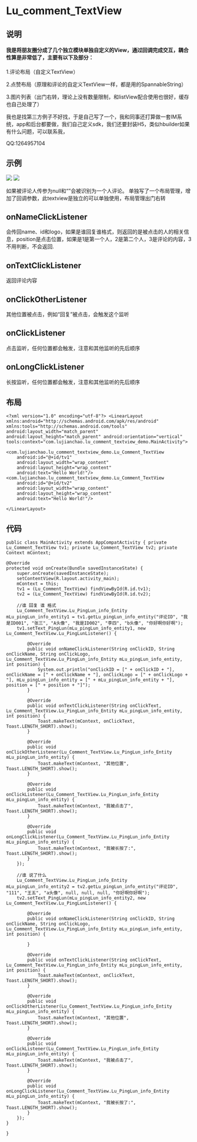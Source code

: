 # Lu_comment_TextView #
 

## 说明

#### 我是将朋友圈分成了几个独立模块单独自定义的View，通过回调完成交互，耦合性算是非常低了，主要有以下及部分： 

1.评论布局（自定义TextView）

2.点赞布局（原理和评论的自定义TextView一样，都是用的SpannableString）

3.图片列表（出门右转，理论上没有数量限制，和listView配合使用也很好，缓存也自己处理了）

我也是找第三方例子不好找，于是自己写了一个，我和同事还打算做一套IM系统，app和后台都要做，我们自己定义sdk，我们还要封装H5，类似hbuilder如果有什么问题，可以联系我，

QQ:1264957104

## 示例 ##
![](http://i.imgur.com/jPYrFn9.gif)
![](http://i.imgur.com/BDFkB82.png)

如果被评论人传参为null和“”会被识别为一个人评论。
单独写了一个布局管理，增加了回调参数，此textview是独立的可以单独使用，布局管理出门右转

## onNameClickListener ##
会传回name、id和logo，如果是谁回复谁格式，则返回的是被点击的人的相关信息，position是点击位置，如果是1是第一个人，2是第二个人，3是评论的内容，3不用判断，不会返回.

## onTextClickListener ##
返回评论内容

## onClickOtherListener ##
其他位置被点击，例如“回复”被点击，会触发这个监听

## onClickListener ##
点击监听，任何位置都会触发，注意和其他监听的先后顺序

## onLongClickListener ##
长按监听，任何位置都会触发，注意和其他监听的先后顺序




## 布局 ##
 
`<?xml version="1.0" encoding="utf-8"?>
<LinearLayout
    xmlns:android="http://schemas.android.com/apk/res/android"
    xmlns:tools="http://schemas.android.com/tools"
    android:layout_width="match_parent"
    android:layout_height="match_parent"
    android:orientation="vertical"
    tools:context="com.lujianchao.lu_comment_textview_demo.MainActivity">`

    <com.lujianchao.lu_comment_textview_demo.Lu_Comment_TextView
        android:id="@+id/tv1"
        android:layout_width="wrap_content"
        android:layout_height="wrap_content"
        android:text="Hello World!"/>
    <com.lujianchao.lu_comment_textview_demo.Lu_Comment_TextView
        android:id="@+id/tv2"
        android:layout_width="wrap_content"
        android:layout_height="wrap_content"
        android:text="Hello World!"/>
`</LinearLayout> `



## 代码 ##
    
`public class MainActivity extends AppCompatActivity {
    private Lu_Comment_TextView tv1;
    private Lu_Comment_TextView tv2;
    private Context mContext;`

    @Override
    protected void onCreate(Bundle savedInstanceState) {
        super.onCreate(savedInstanceState);
        setContentView(R.layout.activity_main);
        mContext = this;
        tv1 = (Lu_Comment_TextView) findViewById(R.id.tv1);
        tv2 = (Lu_Comment_TextView) findViewById(R.id.tv2);

        //谁 回复 谁 格式
        Lu_Comment_TextView.Lu_PingLun_info_Entity mLu_pingLun_info_entity1 = tv1.getLu_pingLun_info_entity("评论ID", "我是ID001", "张三", "A头像", "我是ID002", "李四", "b头像", "你好啊你好啊");
        tv1.setText_PingLun(mLu_pingLun_info_entity1, new Lu_Comment_TextView.Lu_PingLunListener() {

            @Override
            public void onNameClickListener(String onClickID, String onClickName, String onClickLogo, Lu_Comment_TextView.Lu_PingLun_info_Entity mLu_pingLun_info_entity, int position) {
                System.out.println("onClickID = [" + onClickID + "], onClickName = [" + onClickName + "], onClickLogo = [" + onClickLogo + "], mLu_pingLun_info_entity = [" + mLu_pingLun_info_entity + "], position = [" + position + "]");
            }

            @Override
            public void onTextClickListener(String onClickText, Lu_Comment_TextView.Lu_PingLun_info_Entity mLu_pingLun_info_entity, int position) {
                Toast.makeText(mContext, onClickText, Toast.LENGTH_SHORT).show();
            }

            @Override
            public void onClickOtherListener(Lu_Comment_TextView.Lu_PingLun_info_Entity mLu_pingLun_info_entity) {
                Toast.makeText(mContext, "其他位置", Toast.LENGTH_SHORT).show();
            }

            @Override
            public void onClickListener(Lu_Comment_TextView.Lu_PingLun_info_Entity mLu_pingLun_info_entity) {
                Toast.makeText(mContext, "我被点击了", Toast.LENGTH_SHORT).show();
            }

            @Override
            public void onLongClickListener(Lu_Comment_TextView.Lu_PingLun_info_Entity mLu_pingLun_info_entity) {
                Toast.makeText(mContext, "我被长按了:", Toast.LENGTH_SHORT).show();
            }
        });

        //谁 说了什么
        Lu_Comment_TextView.Lu_PingLun_info_Entity mLu_pingLun_info_entity2 = tv2.getLu_pingLun_info_entity("评论ID", "111", "王五", "a头像", null, null, null, "你好啊你好啊");
        tv2.setText_PingLun(mLu_pingLun_info_entity2, new Lu_Comment_TextView.Lu_PingLunListener() {

            @Override
            public void onNameClickListener(String onClickID, String onClickName, String onClickLogo, Lu_Comment_TextView.Lu_PingLun_info_Entity mLu_pingLun_info_entity, int position) {

            }

            @Override
            public void onTextClickListener(String onClickText, Lu_Comment_TextView.Lu_PingLun_info_Entity mLu_pingLun_info_entity, int position) {
                Toast.makeText(mContext, onClickText, Toast.LENGTH_SHORT).show();
            }

            @Override
            public void onClickOtherListener(Lu_Comment_TextView.Lu_PingLun_info_Entity mLu_pingLun_info_entity) {
                Toast.makeText(mContext, "其他位置", Toast.LENGTH_SHORT).show();
            }

            @Override
            public void onClickListener(Lu_Comment_TextView.Lu_PingLun_info_Entity mLu_pingLun_info_entity) {
                Toast.makeText(mContext, "我被点击了", Toast.LENGTH_SHORT).show();
            }

            @Override
            public void onLongClickListener(Lu_Comment_TextView.Lu_PingLun_info_Entity mLu_pingLun_info_entity) {
                Toast.makeText(mContext, "我被长按了:", Toast.LENGTH_SHORT).show();
            }
        });
    }
`}`